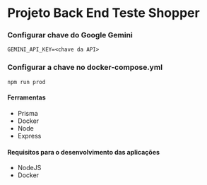 # Projeto Back End Teste Shopper
### Configurar chave do Google Gemini
```
GEMINI_API_KEY=<chave da API>
```
### Configurar a chave no docker-compose.yml
```
npm run prod
```
#### Ferramentas
- Prisma
- Docker
- Node
- Express

#### Requisitos para o desenvolvimento das aplicações
- NodeJS
- Docker

